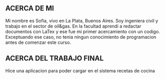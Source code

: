 
## ACERCA DE MI
Mi nombre es Sofia, vivo en La Plata, Buenos Aires. Soy ingeniera civil y trabajo en el sector de oil&gas. En la facultad aprendi a redactar documentos con LaTex y ese fue mi primer acercamiento con un codigo. Exceptuando ese caso, no tenia ningun conocimiento de programacion antes de comenzar este curso.

## ACERCA DEL TRABAJO FINAL
Hice una aplicacion para poder cargar en el sistema recetas de cocina
